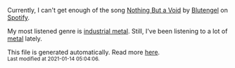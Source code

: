 
  Currently, I can't get enough of the song <a href="https://open.spotify.com/track/6roVp9TTr4EyuMW2cNKCWm">Nothing But a Void</a> by <a href="https://open.spotify.com/artist/2SRu9oxCg91Omb2yMFzttR">Blutengel</a> on <a href="https://open.spotify.com/user/9qz2xtkur2fengfsdcq8dd907?si=kq2SVrUkSNe0z1NJjpt7kg">Spotify</a>.

  My most listened genre is <a href="https://duckduckgo.com/?q=industrial metal music">industrial metal</a>.
  Still, I've been listening to a lot of <a href="https://duckduckgo.com/?q=metal music">metal</a> lately.

  This file is generated automatically. Read more <a href="https://github.com/CodeF0x/CodeF0x/blob/master/IMPORTANT.md">here</a>.
  <br>
  <sub>Last modified at 2021-01-14 05:04:06.</sub>
  